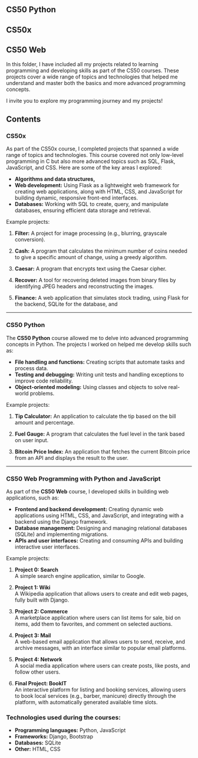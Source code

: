 

## CS50 Python  
## CS50x  
## CS50 Web  

In this folder, I have included all my projects related to learning programming and developing skills as part of the CS50 courses. These projects cover a wide range of topics and technologies that helped me understand and master both the basics and more advanced programming concepts.

I invite you to explore my programming journey and my projects!

## Contents

### CS50x

As part of the CS50x course, I completed projects that spanned a wide range of topics and technologies. This course covered not only low-level programming in C but also more advanced topics such as SQL, Flask, JavaScript, and CSS. Here are some of the key areas I explored:

- **Algorithms and data structures,**
- **Web development:** Using Flask as a lightweight web framework for creating web applications, along with HTML, CSS, and JavaScript for building dynamic, responsive front-end interfaces.
- **Databases:** Working with SQL to create, query, and manipulate databases, ensuring efficient data storage and retrieval.

Example projects:

1. **Filter:** A project for image processing (e.g., blurring, grayscale conversion).
2. **Cash:** A program that calculates the minimum number of coins needed to give a specific amount of change, using a greedy algorithm.
3. **Caesar:** A program that encrypts text using the Caesar cipher.
4. **Recover:** A tool for recovering deleted images from binary files by identifying JPEG headers and reconstructing the images.

5. **Finance:** A web application that simulates stock trading, using Flask for the backend, SQLite for the database, and 

---

### CS50 Python

The **CS50 Python** course allowed me to delve into advanced programming concepts in Python. The projects I worked on helped me develop skills such as:

- **File handling and functions:** Creating scripts that automate tasks and process data.
- **Testing and debugging:** Writing unit tests and handling exceptions to improve code reliability.
- **Object-oriented modeling:** Using classes and objects to solve real-world problems.

Example projects:

1. **Tip Calculator:** An application to calculate the tip based on the bill amount and percentage.

2. **Fuel Gauge:** A program that calculates the fuel level in the tank based on user input.
3. **Bitcoin Price Index:** An application that fetches the current Bitcoin price from an API and displays the result to the user.

---

### CS50 Web Programming with Python and JavaScript 

As part of the **CS50 Web** course, I developed skills in building web applications, such as:

- **Frontend and backend development:** Creating dynamic web applications using HTML, CSS, and JavaScript, and integrating with a backend using the Django framework.
- **Database management:** Designing and managing relational databases (SQLite) and implementing migrations.
- **APIs and user interfaces:** Creating and consuming APIs and building interactive user interfaces.

Example projects:

1. **Project 0: Search**  
   A simple search engine application, similar to Google.
   
2. **Project 1: Wiki**  
   A Wikipedia application that allows users to create and edit web pages, fully built with Django.

3. **Project 2: Commerce**  
   A marketplace application where users can list items for sale, bid on items, add them to favorites, and comment on selected auctions.

4. **Project 3: Mail**  
   A web-based email application that allows users to send, receive, and archive messages, with an interface similar to popular email platforms.

5. **Project 4: Network**  
   A social media application where users can create posts, like posts, and follow other users.

6. **Final Project: BookIT**  
   An interactive platform for listing and booking services, allowing users to book local services (e.g., barber, manicure) directly through the platform, with automatically generated available time slots.



### Technologies used during the courses:

- **Programming languages:** Python, JavaScript
- **Frameworks:** Django, Bootstrap
- **Databases:** SQLite
- **Other:** HTML, CSS
